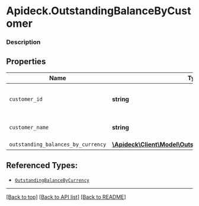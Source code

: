 # Apideck.OutstandingBalanceByCustomer

### Description

## Properties
Name | Type | Description | Notes
------------ | ------------- | ------------- | -------------
`customer_id` | **string** | Unique identifier for the customer. | [optional] 
`customer_name` | **string** | Full name of the customer. | [optional] 
`outstanding_balances_by_currency` | [**\Apideck\Client\Model\OutstandingBalanceByCurrency[]**](OutstandingBalanceByCurrency.md) |  | [optional] 





## Referenced Types:


* [`OutstandingBalanceByCurrency`](OutstandingBalanceByCurrency.md)

---

[[Back to top]](#) [[Back to API list]](../../../../README.md#documentation-for-api-endpoints) [[Back to README]](../../../../README.md)


